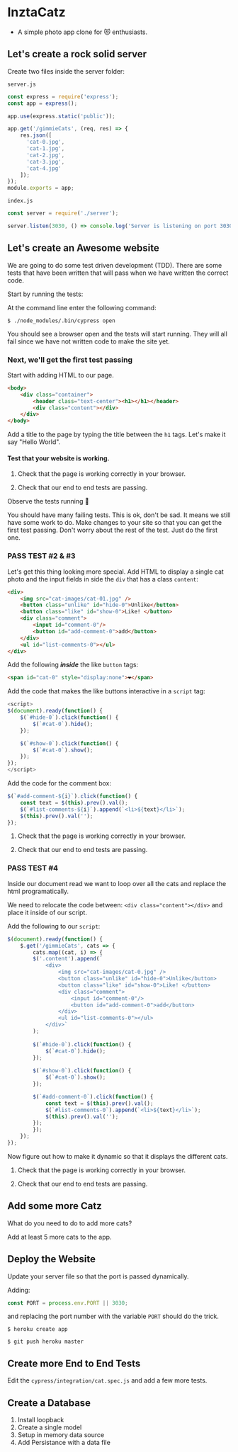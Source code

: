 # InztaCatz

- A simple photo app clone for 😻 enthusiasts.

## Let's create a rock solid server

Create two files inside the server folder:

`server.js`

```javascript
const express = require('express');
const app = express();

app.use(express.static('public'));

app.get('/gimmieCats', (req, res) => {
    res.json([
      'cat-0.jpg',
      'cat-1.jpg',
      'cat-2.jpg',
      'cat-3.jpg',
      'cat-4.jpg'
    ]);
});
module.exports = app;
```

`index.js`

```javascript
const server = require('./server');

server.listen(3030, () => console.log('Server is listening on port 3030!'));

```

## Let's create an Awesome website

We are going to do some test driven development (TDD).  There are some tests that have been written that will pass when we have written the correct code.

Start by running the tests:

At the command line enter the following command:

```
$ ./node_modules/.bin/cypress open
```

You should see a browser open and the tests will start running. They will all fail since we have not written code to make the site yet.

### Next, we'll get the first test passing

Start with adding HTML to our page.

```html
<body>
    <div class="container">
        <header class="text-center"><h1></h1></header>
        <div class="content"></div>
    </div>
</body>
```

Add a title to the page by typing the title between the `h1` tags. Let's make it say "Hello World".

#### Test that your website is working.

1. Check that the page is working correctly in your browser.

1. Check that our end to end tests are passing.

Observe the tests running 🤞

You should have many failing tests. This is ok, don't be sad. It means we still have some work to do. Make changes to your site so that you can get the first test passing. Don't worry about the rest of the test. Just do the first one.

### PASS TEST #2 & #3

Let's get this thing looking more special. Add HTML to display a single cat photo and the input fields in side the `div` that has a class `content`:

```html
<div>
    <img src="cat-images/cat-01.jpg" />
    <button class="unlike" id="hide-0">Unlike</button>
    <button class="like" id="show-0">Like! </button>
    <div class="comment">
        <input id="comment-0"/>
        <button id="add-comment-0">add</button>
    </div>
    <ul id="list-comments-0"></ul>
</div>
```

Add the following **_inside_** the like `button` tags:

```html
<span id="cat-0" style="display:none">❤️</span>
```

Add the code that makes the like buttons interactive in a `script` tag:

```javascript
<script>
$(document).ready(function() {
    $(`#hide-0`).click(function() {
        $(`#cat-0`).hide();
    });

    $(`#show-0`).click(function() {
        $(`#cat-0`).show();
    });
});
</script>
```

Add the code for the comment box:

```javascript
$(`#add-comment-${i}`).click(function() {
    const text = $(this).prev().val();
    $(`#list-comments-${i}`).append(`<li>${text}</li>`);
    $(this).prev().val('');
});
```

1. Check that the page is working correctly in your browser.

1. Check that our end to end tests are passing.

### PASS TEST #4

Inside our document read we want to loop over all the cats and replace the html programatically.

We need to relocate the code between: `<div class="content"></div>` and place it inside of our script.

Add the following to our `script`:

```javascript
$(document).ready(function() {
    $.get('/gimmieCats', cats => {
        cats.map((cat, i) => {
        $('.content').append(`
            <div>
                <img src="cat-images/cat-0.jpg" />
                <button class="unlike" id="hide-0">Unlike</button>
                <button class="like" id="show-0">Like! </button>
                <div class="comment">
                    <input id="comment-0"/>
                    <button id="add-comment-0">add</button>
                </div>
                <ul id="list-comments-0"></ul>
            </div>`
        );
    
        $(`#hide-0`).click(function() {
            $(`#cat-0`).hide();
        });
    
        $(`#show-0`).click(function() {
            $(`#cat-0`).show();
        });

        $(`#add-comment-0`).click(function() {
            const text = $(this).prev().val();
            $(`#list-comments-0`).append(`<li>${text}</li>`);
            $(this).prev().val('');
        });
        });
    });
});
```
Now figure out how to make it dynamic so that it displays the different cats.

1. Check that the page is working correctly in your browser.

1. Check that our end to end tests are passing.

## Add some more Catz

What do you need to do to add more cats?

Add at least 5 more cats to the app.

## Deploy the Website

Update your server file so that the port is passed dynamically.

Adding:
```javascript
const PORT = process.env.PORT || 3030;
```
and replacing the port number with the variable `PORT` should do the trick.

```
$ heroku create app
```

```
$ git push heroku master
```

## Create more End to End Tests

Edit the `cypress/integration/cat.spec.js` and add a few more tests.

## Create a Database

1. Install loopback
1. Create a single model
1. Setup in memory data source
1. Add Persistance with a data file